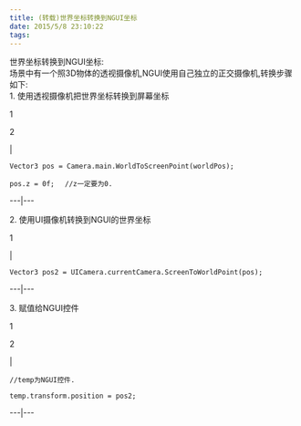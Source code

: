 ```yaml
---
title: (转载)世界坐标转换到NGUI坐标
date: 2015/5/8 23:10:22
tags:
---
```



世界坐标转换到NGUI坐标:   
场景中有一个照3D物体的透视摄像机,NGUI使用自己独立的正交摄像机,转换步骤如下:      
1\. 使用透视摄像机把世界坐标转换到屏幕坐标

1

2

| 

`Vector3 pos = Camera.main.WorldToScreenPoint(worldPos);`

`pos.z = 0f;  ` `//z一定要为0.`  
  
---|---  
  
2\. 使用UI摄像机转换到NGUI的世界坐标  


1

| 

`Vector3 pos2 = UICamera.currentCamera.ScreenToWorldPoint(pos);`  
  
---|---  
  
3\. 赋值给NGUI控件  


1

2

| 

`//temp为NGUI控件.`

`temp.transform.position = pos2;`  
  
---|---
